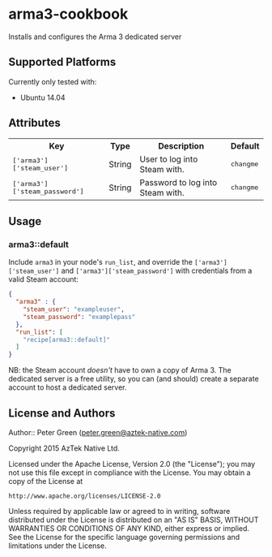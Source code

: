 # arma3-cookbook

Installs and configures the Arma 3 dedicated server

## Supported Platforms

Currently only tested with:

* Ubuntu 14.04

## Attributes

<table>
  <tr>
    <th>Key</th>
    <th>Type</th>
    <th>Description</th>
    <th>Default</th>
  </tr>
  <tr>
    <td><tt>['arma3']['steam_user']</tt></td>
    <td>String</td>
    <td>User to log into Steam with.</td>
    <td><tt>changme</tt></td>
  </tr>
  <tr>
    <td><tt>['arma3']['steam_password']</tt></td>
    <td>String</td>
    <td>Password to log into Steam with.</td>
    <td><tt>changme</tt></td>
  </tr>
</table>

## Usage

### arma3::default

Include `arma3` in your node's `run_list`, and override the
`['arma3']['steam_user']` and `['arma3']['steam_password']`
with credentials from a valid Steam account:

```json
{
  "arma3" : {
    "steam_user": "exampleuser",
    "steam_password": "examplepass"
  },
  "run_list": [
    "recipe[arma3::default]"
  ]
}
```

NB: the Steam account *doesn't* have to own a copy of Arma 3. The
dedicated server is a free utility, so you can (and should) create
a separate account to host a dedicated server.

## License and Authors

Author:: Peter Green (<peter.green@aztek-native.com>)

Copyright 2015 AzTek Native Ltd.

Licensed under the Apache License, Version 2.0 (the "License");
you may not use this file except in compliance with the License.
You may obtain a copy of the License at

    http://www.apache.org/licenses/LICENSE-2.0

Unless required by applicable law or agreed to in writing, software
distributed under the License is distributed on an "AS IS" BASIS,
WITHOUT WARRANTIES OR CONDITIONS OF ANY KIND, either express or implied.
See the License for the specific language governing permissions and
limitations under the License.

